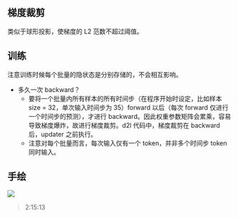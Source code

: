 ## 梯度裁剪

类似于球形投影，使梯度的 L2 范数不超过阈值。

## 训练

注意训练时候每个批量的隐状态是分别存储的，不会相互影响。

- 多久一次 backward？
    - 要将一个批量内所有样本的所有时间步（在程序开始时设定，比如样本 size = 32，单次输入时间步为 35）forward 以后（每次 forward 仅进行一个时间步的预测），才进行 backward。因此权重参数矩阵会累乘，容易导致梯度爆炸，故进行梯度裁剪。d2l 代码中，梯度裁剪在 backward 后，updater 之前执行。
    - 注意对每个批量而言，每次输入仅有一个 token，并非多个时间步 token 同时输入。

## 手绘

![](https://telegraph-image-bhi.pages.dev/file/7bb171650762db0c7b678.jpg)

> 2:15:13
